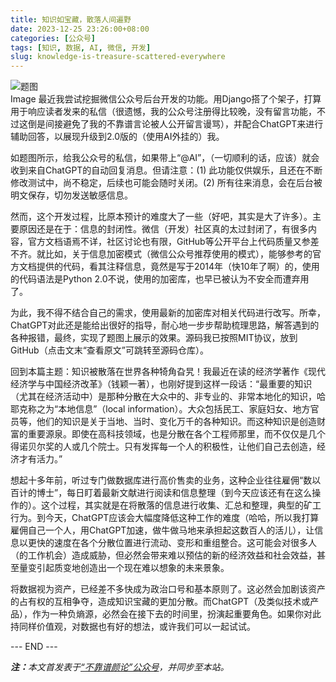 ```yaml
---
title: 知识如宝藏，散落人间遍野
date: 2023-12-25 23:26:00+08:00
categories: [公众号]
tags: [知识, 数据, AI, 微信, 开发]
slug: knowledge-is-treasure-scattered-everywhere
---
```


<div class="p-3 text-center">
  <img class="img-fluid" src="/images/2023/1225/01.png" alt="题图" style="max-width:640px">
</div>
Image
最近我尝试挖掘微信公众号后台开发的功能。用Django搭了个架子，打算用于响应读者发来的私信（很遗憾，我的公众号注册得比较晚，没有留言功能，不过这倒是间接避免了我的不靠谱言论被人公开留言谩骂），并配合ChatGPT来进行辅助回答，以展现升级到2.0版的（使用AI外挂的）我。

如题图所示，给我公众号的私信，如果带上“@AI”，（一切顺利的话，应该）就会收到来自ChatGPT的自动回复消息。但请注意：(1) 此功能仅供娱乐，且还在不断修改测试中，尚不稳定，后续也可能会随时关闭。(2) 所有往来消息，会在后台被明文保存，切勿发送敏感信息。

然而，这个开发过程，比原本预计的难度大了一些（好吧，其实是大了许多）。主要原因还是在于：信息的封闭性。微信（开发）社区真的太过封闭了，有很多内容，官方文档语焉不详，社区讨论也有限，GitHub等公开平台上代码质量又参差不齐。就比如，关于信息加密模式（微信公众号推荐使用的模式），能够参考的官方文档提供的代码，看其注释信息，竟然是写于2014年（快10年了啊）的，使用的代码语法是Python 2.0不说，使用的加密库，也早已被认为不安全而遭弃用了。

为此，我不得不结合自己的需求，使用最新的加密库对相关代码进行改写。所幸，ChatGPT对此还是能给出很好的指导，耐心地一步步帮助梳理思路，解答遇到的各种报错，最终，实现了题图上展示的效果。源码我已按照MIT协议，放到GitHub（点击文末“查看原文”可跳转至源码仓库）。

回到本篇主题：知识被散落在世界各种犄角旮旯！我最近在读的经济学著作《现代经济学与中国经济改革》（钱颖一著），也刚好提到这样一段话：“最重要的知识（尤其在经济活动中）是那种分散在大众中的、非专业的、非常本地化的知识，哈耶克称之为“本地信息”（local information）。大众包括民工、家庭妇女、地方官员等，他们的知识是关于当地、当时、变化万千的各种知识。而这种知识是创造财富的重要源泉。即使在高科技领域，也是分散在各个工程师那里，而不仅仅是几个得诺贝尔奖的人或几个院士。只有发挥每一个人的积极性，让他们自己去创造，经济才有活力。”

想起十多年前，听过专门做数据库进行高价售卖的业务，这种企业往往雇佣“数以百计的博士”，每日盯着最新文献进行阅读和信息整理（到今天应该还有在这么操作的）。这个过程，其实就是在将散落的信息进行收集、汇总和整理，典型的矿工行为。到今天，ChatGPT应该会大幅度降低这种工作的难度（哈哈，所以我打算雇佣自己一个人，用ChatGPT加速，做牛做马地来承担起这数百人的活儿），让信息以更快的速度在各个分散位置进行流动、变形和重组整合。这可能会对很多人（的工作机会）造成威胁，但必然会带来难以预估的新的经济效益和社会效益，甚至量变引起质变地创造出一个现在难以想象的未来景象。

将数据视为资产，已经差不多快成为政治口号和基本原则了。这必然会加剧该资产的占有权的互相争夺，造成知识宝藏的更加分散。而ChatGPT（及类似技术或产品），作为一种负熵源，必然会在接下去的时间里，扮演起重要角色。如果你对此持同样价值观，对数据也有好的想法，或许我们可以一起试试。

<div class="p-5 text-center">--- END ---</div>

<i><b>注：</b>本文首发表于[“不靠谱颜论”公众号](https://mp.weixin.qq.com/s/eL2INVrgKFGaFWuldwRHzQ)，并同步至本站。</i>
